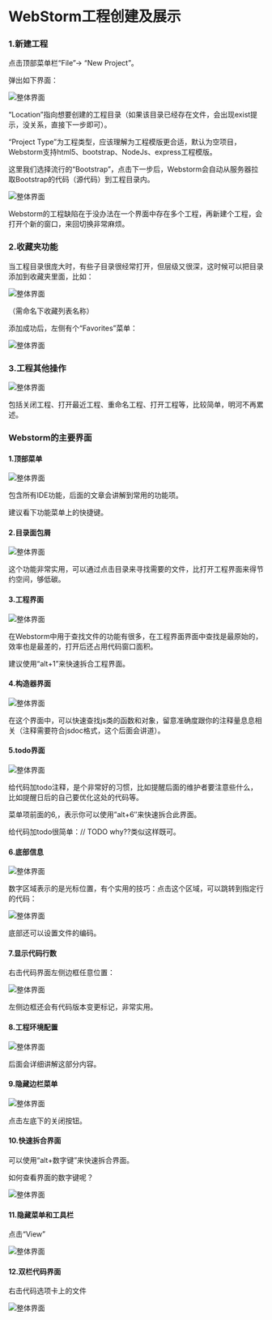 # WebStorm工程创建及展示


### 1.新建工程

点击顶部菜单栏“File”-> “New Project”。

弹出如下界面：

![整体界面](amWiki/images/wbs09.png)

“Location”指向想要创建的工程目录（如果该目录已经存在文件，会出现exist提示，没关系，直接下一步即可）。

“Project Type”为工程类型，应该理解为工程模版更合适，默认为空项目，Webstorm支持html5、bootstrap、NodeJs、express工程模版。

这里我们选择流行的“Bootstrap”，点击下一步后，Webstorm会自动从服务器拉取Bootstrap的代码（源代码）到工程目录内。

![整体界面](amWiki/images/wbs10.png)

Webstorm的工程缺陷在于没办法在一个界面中存在多个工程，再新建个工程，会打开个新的窗口，来回切换非常麻烦。

### 2.收藏夹功能

当工程目录很庞大时，有些子目录很经常打开，但层级又很深，这时候可以把目录添加到收藏夹里面，比如：

![整体界面](amWiki/images/wbs11.png)

（需命名下收藏列表名称）

添加成功后，左侧有个“Favorites”菜单：

![整体界面](amWiki/images/wbs12.png)

### 3.工程其他操作

![整体界面](amWiki/images/wbs13.png)

包括关闭工程、打开最近工程、重命名工程、打开工程等，比较简单，明河不再累述。

### Webstorm的主要界面
#### 1.顶部菜单

![整体界面](amWiki/images/wbs14.png)

包含所有IDE功能，后面的文章会讲解到常用的功能项。

建议看下功能菜单上的快捷键。

#### 2.目录面包屑

![整体界面](amWiki/images/wbs15.png)

这个功能非常实用，可以通过点击目录来寻找需要的文件，比打开工程界面来得节约空间，够低碳。

#### 3.工程界面

![整体界面](amWiki/images/wbs16.png)

在Webstorm中用于查找文件的功能有很多，在工程界面界面中查找是最原始的，效率也是最差的，打开后还占用代码窗口面积。

建议使用“alt+1”来快速拆合工程界面。

#### 4.构造器界面

![整体界面](amWiki/images/wbs17.png)

在这个界面中，可以快速查找js类的函数和对象，留意准确度跟你的注释量息息相关（注释需要符合jsdoc格式，这个后面会讲道）。

#### 5.todo界面

![整体界面](amWiki/images/wbs18.png)

给代码加todo注释，是个非常好的习惯，比如提醒后面的维护者要注意些什么，比如提醒日后的自己要优化这处的代码等。

菜单项前面的6,，表示你可以使用”alt+6″来快速拆合此界面。

给代码加todo很简单：// TODO why??类似这样既可。

#### 6.底部信息

![整体界面](amWiki/images/wbs19.png)

数字区域表示的是光标位置，有个实用的技巧：点击这个区域，可以跳转到指定行的代码：

![整体界面](amWiki/images/wbs20.png)

底部还可以设置文件的编码。

#### 7.显示代码行数

右击代码界面左侧边框任意位置：

![整体界面](amWiki/images/wbs21.png)

左侧边框还会有代码版本变更标记，非常实用。

#### 8.工程环境配置

![整体界面](amWiki/images/wbs22.png)

后面会详细讲解这部分内容。

#### 9.隐藏边栏菜单

![整体界面](amWiki/images/wbs23.png)

点击左底下的关闭按钮。

#### 10.快速拆合界面

可以使用“alt+数字键”来快速拆合界面。

如何查看界面的数字键呢？

![整体界面](amWiki/images/wbs24.png)

#### 11.隐藏菜单和工具栏

点击“View”

![整体界面](amWiki/images/wbs25.png)

#### 12.双栏代码界面

右击代码选项卡上的文件

![整体界面](amWiki/images/wbs26.png)
